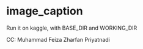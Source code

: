 # image_caption

Run it on kaggle, with BASE_DIR and WORKING_DIR

CC: Muhammad Feiza Zharfan Priyatnadi
